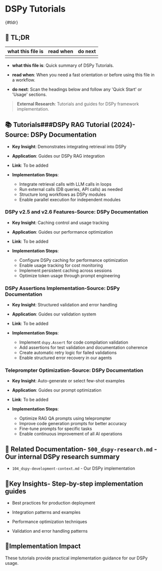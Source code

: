 <!-- CONTEXT_REFERENCE: 400_guides/400_context-priority-guide.md -->
<!-- MODULE_REFERENCE: 400_guides/400_deployment-environment-guide.md -->
<!-- MODULE_REFERENCE: 400_guides/400_few-shot-context-examples.md -->
<!-- MODULE_REFERENCE: 400_guides/400_integration-patterns-guide.md -->

# DSPy Tutorials

{#tldr}

## 🔎 TL;DR

| what this file is | read when | do next |
|---|---|---|
|  |  |  |

- **what this file is**: Quick summary of DSPy Tutorials.

- **read when**: When you need a fast orientation or before using this file in a workflow.

- **do next**: Scan the headings below and follow any 'Quick Start' or 'Usage' sections.

> **External Research**: Tutorials and guides for DSPy framework implementation.

## 📚 **Tutorials**###**DSPy RAG Tutorial (2024)**-**Source**: DSPy Documentation

- **Key Insight**: Demonstrates integrating retrieval into DSPy

- **Application**: Guides our DSPy RAG integration

- **Link**: To be added

- **Implementation Steps**:
  - Integrate retrieval calls with LLM calls in loops
  - Run external calls (DB queries, API calls) as needed
  - Structure long workflows as DSPy modules
  - Enable parallel execution for independent modules

### **DSPy v2.5 and v2.6 Features**-**Source**: DSPy Documentation

- **Key Insight**: Caching control and usage tracking

- **Application**: Guides our performance optimization

- **Link**: To be added

- **Implementation Steps**:
  - Configure DSPy caching for performance optimization
  - Enable usage tracking for cost monitoring
  - Implement persistent caching across sessions
  - Optimize token usage through prompt engineering

### **DSPy Assertions Implementation**-**Source**: DSPy Documentation

- **Key Insight**: Structured validation and error handling

- **Application**: Guides our validation system

- **Link**: To be added

- **Implementation Steps**:
  - Implement `dspy.Assert` for code compilation validation
  - Add assertions for test validation and documentation coherence
  - Create automatic retry logic for failed validations
  - Enable structured error recovery in our agents

### **Teleprompter Optimization**-**Source**: DSPy Documentation

- **Key Insight**: Auto-generate or select few-shot examples

- **Application**: Guides our prompt optimization

- **Link**: To be added

- **Implementation Steps**:
  - Optimize RAG QA prompts using teleprompter
  - Improve code generation prompts for better accuracy
  - Fine-tune prompts for specific tasks
  - Enable continuous improvement of all AI operations

## 🔗 **Related Documentation**- `500_dspy-research.md` - Our internal DSPy research summary

- `104_dspy-development-context.md` - Our DSPy implementation

## 📖**Key Insights**- Step-by-step implementation guides

- Best practices for production deployment

- Integration patterns and examples

- Performance optimization techniques

- Validation and error handling patterns

## 🎯**Implementation Impact**

These tutorials provide practical implementation guidance for our DSPy usage.

